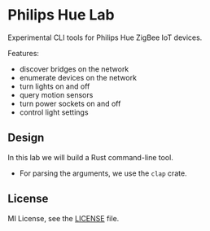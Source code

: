 # Philips Hue Lab

Experimental CLI tools for Philips Hue ZigBee IoT devices.

Features:
- discover bridges on the network
- enumerate devices on the network
- turn lights on and off
- query motion sensors
- turn power sockets on and off
- control light settings

## Design

In this lab we will build a Rust command-line tool.

- For parsing the arguments, we use the `clap` crate.

## License
MI License, see the [LICENSE](LICENSE) file.

